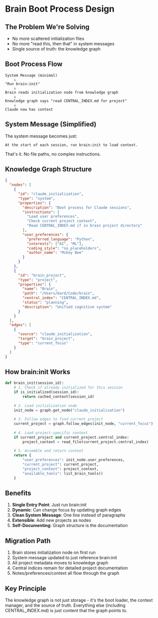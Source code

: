 # Brain Boot Process Design

## The Problem We're Solving
- No more scattered initialization files
- No more "read this, then that" in system messages
- Single source of truth: the knowledge graph

## Boot Process Flow

```
System Message (minimal)
    ↓
"Run brain:init"
    ↓
Brain reads initialization node from knowledge graph
    ↓
Knowledge graph says "read CENTRAL_INDEX.md for project"
    ↓
Claude now has context
```

## System Message (Simplified)

The system message becomes just:
```
At the start of each session, run brain:init to load context.
```

That's it. No file paths, no complex instructions.

## Knowledge Graph Structure

```json
{
  "nodes": [
    {
      "id": "claude_initialization",
      "type": "system",
      "properties": {
        "description": "Boot process for Claude sessions",
        "instructions": [
          "Load user preferences",
          "Check current project context",
          "Read CENTRAL_INDEX.md if in brain project directory"
        ],
        "user_preferences": {
          "preferred_language": "Python",
          "interests": ["AI", "ML"],
          "coding_style": "no_placeholders",
          "author_name": "Mikey Bee"
        }
      }
    },
    {
      "id": "brain_project",
      "type": "project",
      "properties": {
        "name": "Brain",
        "path": "/Users/bard/Code/brain",
        "central_index": "CENTRAL_INDEX.md",
        "status": "planning",
        "description": "Unified cognitive system"
      }
    }
  ],
  "edges": [
    {
      "source": "claude_initialization",
      "target": "brain_project",
      "type": "current_focus"
    }
  ]
}
```

## How brain:init Works

```python
def brain_init(session_id):
    # 1. Check if already initialized for this session
    if is_initialized(session_id):
        return cached_context(session_id)
    
    # 2. Load initialization node
    init_node = graph.get_node("claude_initialization")
    
    # 3. Follow edges to find current project
    current_project = graph.follow_edges(init_node, "current_focus")
    
    # 4. Load project-specific context
    if current_project and current_project.central_index:
        project_context = read_file(current_project.central_index)
    
    # 5. Assemble and return context
    return {
        "user_preferences": init_node.user_preferences,
        "current_project": current_project,
        "project_context": project_context,
        "available_tools": list_brain_tools()
    }
```

## Benefits

1. **Single Entry Point**: Just run brain:init
2. **Dynamic**: Can change focus by updating graph edges
3. **Clean System Message**: One line instead of paragraphs
4. **Extensible**: Add new projects as nodes
5. **Self-Documenting**: Graph structure is the documentation

## Migration Path

1. Brain stores initialization node on first run
2. System message updated to just reference brain:init
3. All project metadata moves to knowledge graph
4. Central indices remain for detailed project documentation
5. Notes/preferences/context all flow through the graph

## Key Principle

The knowledge graph is not just storage - it's the boot loader, the context manager, and the source of truth. Everything else (including CENTRAL_INDEX.md) is just content that the graph points to.
